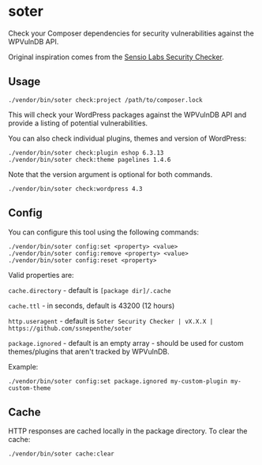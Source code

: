 # soter
Check your Composer dependencies for security vulnerabilities against the WPVulnDB API.

Original inspiration comes from the [Sensio Labs Security Checker](https://github.com/sensiolabs/security-checker).

## Usage
```
./vendor/bin/soter check:project /path/to/composer.lock
```

This will check your WordPress packages against the WPVulnDB API and provide a listing of potential vulnerabilities.

You can also check individual plugins, themes and version of WordPress:

```
./vendor/bin/soter check:plugin eshop 6.3.13
./vendor/bin/soter check:theme pagelines 1.4.6
```

Note that the version argument is optional for both commands.

```
./vendor/bin/soter check:wordpress 4.3
```

## Config
You can configure this tool using the following commands:

```
./vendor/bin/soter config:set <property> <value>
./vendor/bin/soter config:remove <property> <value>
./vendor/bin/soter config:reset <property>
```

Valid properties are:

`cache.directory` - default is `[package dir]/.cache`

`cache.ttl` - in seconds, default is 43200 (12 hours)

`http.useragent` - default is `Soter Security Checker | vX.X.X | https://github.com/ssnepenthe/soter`

`package.ignored` - default is an empty array - should be used for custom themes/plugins that aren't tracked by WPVulnDB.

Example:

```
./vendor/bin/soter config:set package.ignored my-custom-plugin my-custom-theme
```

## Cache
HTTP responses are cached locally in the package directory. To clear the cache:

```
./vendor/bin/soter cache:clear
```
